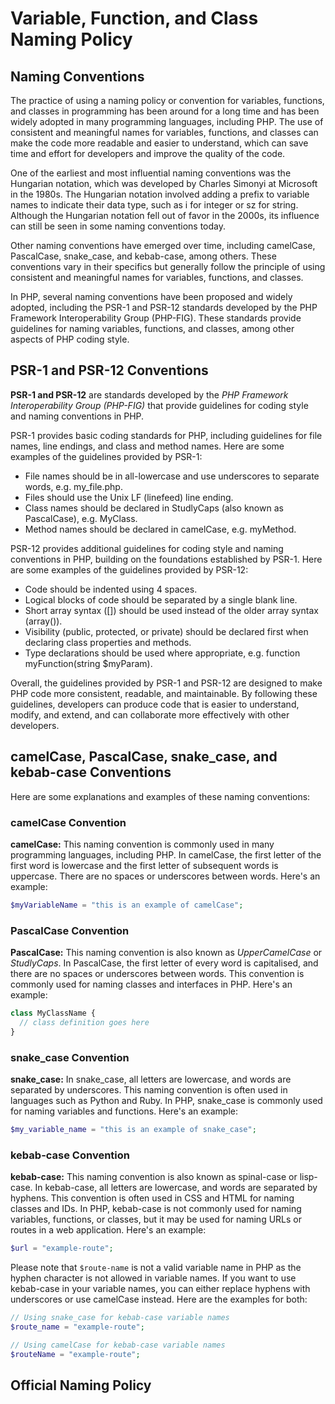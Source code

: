 # Variable, Function, and Class Naming Policy

## Naming Conventions

The practice of using a naming policy or convention for variables, functions, and classes in programming has been around for a long time and has been widely adopted in many programming languages, including PHP. The use of consistent and meaningful names for variables, functions, and classes can make the code more readable and easier to understand, which can save time and effort for developers and improve the quality of the code.

One of the earliest and most influential naming conventions was the Hungarian notation, which was developed by Charles Simonyi at Microsoft in the 1980s. The Hungarian notation involved adding a prefix to variable names to indicate their data type, such as i for integer or sz for string. Although the Hungarian notation fell out of favor in the 2000s, its influence can still be seen in some naming conventions today.

Other naming conventions have emerged over time, including camelCase, PascalCase, snake_case, and kebab-case, among others. These conventions vary in their specifics but generally follow the principle of using consistent and meaningful names for variables, functions, and classes.

In PHP, several naming conventions have been proposed and widely adopted, including the PSR-1 and PSR-12 standards developed by the PHP Framework Interoperability Group (PHP-FIG). These standards provide guidelines for naming variables, functions, and classes, among other aspects of PHP coding style.

## PSR-1 and PSR-12 Conventions

**PSR-1 and PSR-12** are standards developed by the _PHP Framework Interoperability Group (PHP-FIG)_ that provide guidelines for coding style and naming conventions in PHP.

PSR-1 provides basic coding standards for PHP, including guidelines for file names, line endings, and class and method names. Here are some examples of the guidelines provided by PSR-1:


- File names should be in all-lowercase and use underscores to separate words, e.g. my_file.php.
- Files should use the Unix LF (linefeed) line ending.
- Class names should be declared in StudlyCaps (also known as PascalCase), e.g. MyClass.
- Method names should be declared in camelCase, e.g. myMethod.


PSR-12 provides additional guidelines for coding style and naming conventions in PHP, building on the foundations established by PSR-1. Here are some examples of the guidelines provided by PSR-12:


- Code should be indented using 4 spaces.
- Logical blocks of code should be separated by a single blank line.
- Short array syntax ([]) should be used instead of the older array syntax (array()).
- Visibility (public, protected, or private) should be declared first when declaring class properties and methods.
- Type declarations should be used where appropriate, e.g. function myFunction(string $myParam).



Overall, the guidelines provided by PSR-1 and PSR-12 are designed to make PHP code more consistent, readable, and maintainable. By following these guidelines, developers can produce code that is easier to understand, modify, and extend, and can collaborate more effectively with other developers.

## camelCase, PascalCase, snake_case, and kebab-case Conventions

Here are some explanations and examples of these naming conventions:

### camelCase Convention

**camelCase:** This naming convention is commonly used in many programming languages, including PHP. In camelCase, the first letter of the first word is lowercase and the first letter of subsequent words is uppercase. There are no spaces or underscores between words. Here's an example:

```php
$myVariableName = "this is an example of camelCase";
```


### PascalCase Convention

**PascalCase:** This naming convention is also known as _UpperCamelCase_ or _StudlyCaps_. In PascalCase, the first letter of every word is capitalised, and there are no spaces or underscores between words. This convention is commonly used for naming classes and interfaces in PHP. Here's an example:

```php
class MyClassName {
  // class definition goes here
}
```

### snake_case Convention

**snake_case:** In snake_case, all letters are lowercase, and words are separated by underscores. This naming convention is often used in languages such as Python and Ruby. In PHP, snake_case is commonly used for naming variables and functions. Here's an example:

```php
$my_variable_name = "this is an example of snake_case";
```


### kebab-case Convention

**kebab-case:** This naming convention is also known as spinal-case or lisp-case. In kebab-case, all letters are lowercase, and words are separated by hyphens. This convention is often used in CSS and HTML for naming classes and IDs. In PHP, kebab-case is not commonly used for naming variables, functions, or classes, but it may be used for naming URLs or routes in a web application. Here's an example:

```php
$url = "example-route";
```

Please note that ```$route-name``` is not a valid variable name in PHP as the hyphen character is not allowed in variable names. If you want to use kebab-case in your variable names, you can either replace hyphens with underscores or use camelCase instead. Here are the examples for both:

```php
// Using snake_case for kebab-case variable names
$route_name = "example-route";

// Using camelCase for kebab-case variable names
$routeName = "example-route";
```

## Official Naming Policy

